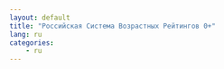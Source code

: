 ```yaml
---
layout: default
title: "Российская Система Возрастных Рейтингов 0+"
lang: ru
categories:
    - ru
---
```

